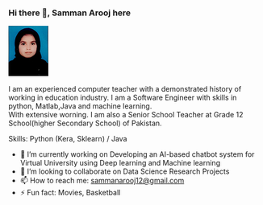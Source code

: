 ### Hi there 👋, Samman Arooj here          
![Senior School Teacher -SST(CS) BS-16 at SED(School Education Department ](https://github.com/SammanArooj/SammanArooj/blob/main/my-passport-photo.jpg)
 
I am an experienced computer teacher with a demonstrated history of working in education industry. I am a Software Engineer with skills in python, Matlab,Java and machine learning.  
With extensive worning. I am also a Senior School Teacher at Grade 12 School(higher Secondary School) of Pakistan.



Skills: Python (Kera, Sklearn) / Java

- 🔭 I’m currently working on Developing an AI-based chatbot system for Virtual University using Deep learning and Machine learning 
- 👯 I’m looking to collaborate on  Data Science Research Projects 
- 📫 How to reach me: sammanarooj12@gmail.com 
- ⚡ Fun fact: Movies, Basketball 

